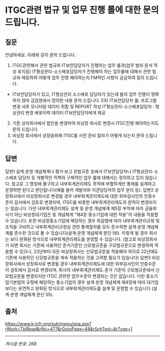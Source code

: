 # ITGC관련 법규 및 업무 진행 롤에 대한 문의 드립니다.

## 질문
안녕하세요. 아래와 같이 문의 드립니다.
1. ITGC관련해서 관련 법규와 IT보안담당자가 진행하는 업무 롤과(업무 범위 문서 작성 유지등)
IT형상관리-소스배포담당자가 진행해야 하는 업무롤에 대해서 관련 법규와 매칭하여 어떻게 업무 진행 해야하는지
FM적인 사항이 궁금하여 질의 드립니다.
- IT보안담당자가 있고, IT형상관리 소스배포 담당자가 있는데 둘의 업무 진행이 명확 하지 않아 금감원에서 정의한 내용 문의 드립니다.
EX) IT보안담당자 롤: 프로그램 변경 사후 모니터링 데이터 취합 및 REPORT 작성
IT형상관리-소스배포담당자 : 형상관리 변경 배포이력 데이터 IT보안담당자에게 제공
2. 기존 상자회사에서 법인을 변경하여 비상장 회사로 변경시 ITGC진행 해야하는지도 문의 드립니다.
3. 비상장 회사에서 상장을위해 ITGC를 사전 준비 절차가 어떻게 되는지 문의 드립니다.

## 답변
답변1
설계·운영 개념체계나 평가·보고 모범규준 등에서 IT보안담당자나 IT형상관리-소스배포 담당자 등 개별적인 직책의 구체적인 업무 롤에 대해서는 정의하고 있지 않습니다. 참고로 그 명칭에 불구하고 내부회계관리제도 목적에 부합하게만 통제를 설계하고 운영하면 된다고 판단됩니다(예를 들어 개발자와 이관담당자의 업무 분리 등).
답변2
상장회사에서 비상장회사로 변경될 경우 내부회계관리제도에 대한 외부감사인의 인증수준이 감사에서 검토로 변경되며, ITGC를 비롯한 내부회계관리제도의 원칙이 변경되지는 않습니다.
다만 내부회계관리제도 설계 및 운영 개념체계 제5장 부칙에 따라 금융회사가 아닌 비상장대기업은 동 개념체계 “제4장 중소기업에 대한 적용”의 내용을 적용할 수 있습니다. 또한 비상장중소기업에 해당하는 경우 외감법에 따라 내부회계관리규정 및 조직을 구비하고 내부회계관리규정상 관련 통제절차를 모두 준수하면 설계·운영 개념체계를 준수한 것으로 볼 수 있습니다(설계·운영 개념체계 문단 56). 이렇게 될 경우 회사는 보다 완화된 방식으로 내부회계관리제도를 운영할 수 있습니다.
(참고로 비상장회사가 되면 회사는 기존에 사용하던 준거기준인 신모범규준을 구모범규준으로 변경하여 적용할 수 있으나, 23년부터 모든 비상장회사는 신모범규준을 적용해야 하므로 22년에도 기존에 사용하던 신모범규준을 계속 적용하는 것을 고려할 필요가 있습니다)
답변3
비상장회사에서 상장회사로 변경될 경우 내부회계관리제도에 대한 외부감사인의 인증수준이 검토에서 감사로 변경되며, 회사의 내부회계관리제도 준거 기준이 구모범규준에서 신모범규준을 변경되지만 ITGC 관련한 업무수준이 변경되는 것은 없습니다.
다만 중소기업기본법의 규정에 해당하는 중소기업의 경우 설계·운영 개념체계 제4장에 따라 대기업보다는 유연하고 완화된 방식으로 내부회계관리제도를 설계 및 운영할 수 있습니다 (설계·운영 개념체계 문단 55).

## 출처
https://www.k-icfr.org/sub/menu/qna.asp?rWork=TblRead&rNo=477&rGotoPage=48&rSchText=&rType=1

---
*게시글 번호: 268*

